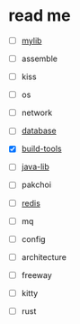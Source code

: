# read me

- [ ] [mylib](https://github.com/liangkuai/mylib)

- [ ] assemble

- [ ] kiss

- [ ] os

- [ ] network

- [ ] [database](https://github.com/liangkuai/databases)

- [x] [build-tools](https://github.com/liangkuai/build-tools)

- [ ] [java-lib](https://github.com/liangkuai/java-lib)

- [ ] pakchoi

- [ ] [redis](https://github.com/liangkuai/redis)

- [ ] mq

- [ ] config

- [ ] architecture

- [ ] freeway

- [ ] kitty

- [ ] rust